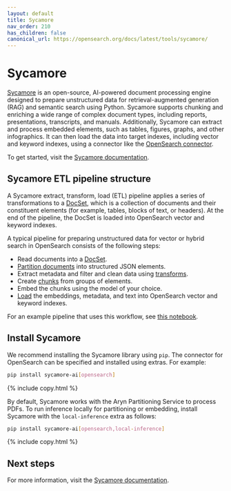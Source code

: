 ```yaml
---
layout: default
title: Sycamore
nav_order: 210
has_children: false
canonical_url: https://opensearch.org/docs/latest/tools/sycamore/
---
```


# Sycamore

[Sycamore](https://github.com/aryn-ai/sycamore) is an open-source, AI-powered document processing engine designed to prepare unstructured data for retrieval-augmented generation (RAG) and semantic search using Python. Sycamore supports chunking and enriching a wide range of complex document types, including reports, presentations, transcripts, and manuals. Additionally, Sycamore can extract and process embedded elements, such as tables, figures, graphs, and other infographics. It can then load the data into target indexes, including vector and keyword indexes, using a connector like the [OpenSearch connector](https://sycamore.readthedocs.io/en/stable/sycamore/connectors/opensearch.html). 

To get started, visit the [Sycamore documentation](https://sycamore.readthedocs.io/en/stable/sycamore/get_started.html).

## Sycamore ETL pipeline structure

A Sycamore extract, transform, load (ETL) pipeline applies a series of transformations to a [DocSet](https://sycamore.readthedocs.io/en/stable/sycamore/get_started/concepts.html#docsets), which is a collection of documents and their constituent elements (for example, tables, blocks of text, or headers). At the end of the pipeline, the DocSet is loaded into OpenSearch vector and keyword indexes.

A typical pipeline for preparing unstructured data for vector or hybrid search in OpenSearch consists of the following steps:

* Read documents into a [DocSet](https://sycamore.readthedocs.io/en/stable/sycamore/get_started/concepts.html#docsets).
* [Partition documents](https://sycamore.readthedocs.io/en/stable/sycamore/transforms/partition.html) into structured JSON elements.
* Extract metadata and filter and clean data using [transforms](https://sycamore.readthedocs.io/en/stable/sycamore/APIs/docset.html).
* Create [chunks](https://sycamore.readthedocs.io/en/stable/sycamore/transforms/merge.html) from groups of elements.
* Embed the chunks using the model of your choice.
* [Load](https://sycamore.readthedocs.io/en/stable/sycamore/connectors/opensearch.html) the embeddings, metadata, and text into OpenSearch vector and keyword indexes.

For an example pipeline that uses this workflow, see [this notebook](https://github.com/aryn-ai/sycamore/blob/main/notebooks/opensearch_docs_etl.ipynb).


## Install Sycamore

We recommend installing the Sycamore library using `pip`. The connector for OpenSearch can be specified and installed using extras. For example:

```bash
pip install sycamore-ai[opensearch]
```
{% include copy.html %}

By default, Sycamore works with the Aryn Partitioning Service to process PDFs. To run inference locally for partitioning or embedding, install Sycamore with the `local-inference` extra as follows:

```bash
pip install sycamore-ai[opensearch,local-inference]
```
{% include copy.html %}

## Next steps

For more information, visit the [Sycamore documentation](https://sycamore.readthedocs.io/en/stable/sycamore/get_started.html).

